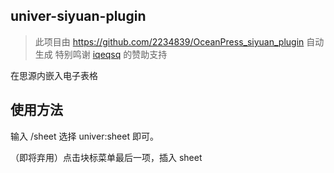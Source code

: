 ## univer-siyuan-plugin
> 此项目由 https://github.com/2234839/OceanPress_siyuan_plugin 自动生成
> 特别鸣谢 [iqeqsq](https://ld246.com/member/iqeqsq) 的赞助支持

在思源内嵌入电子表格

## 使用方法

输入 /sheet 选择 univer:sheet 即可。

（即将弃用）点击块标菜单最后一项，插入 sheet